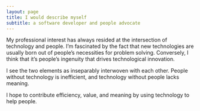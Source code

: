 ```yaml
---
layout: page
title: I would describe myself
subtitle: a software developer and people advocate
---
```

My professional interest has always resided at the intersection of technology and people. I’m fascinated by the fact that new technologies are usually born out of people’s necessities for problem solving. Conversely, I think that it’s people’s ingenuity that drives technological innovation.

I see the two elements as inseparably interwoven with each other. People without technology is inefficient, and technology without people lacks meaning.

I hope to contribute efficiency, value, and meaning by using technology to help people.
